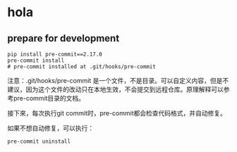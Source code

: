 # hola

## prepare for development
```shell
pip install pre-commit==2.17.0
pre-commit install
# pre-commit installed at .git/hooks/pre-commit
```
注意：.git/hooks/pre-commit 是一个文件，不是目录。可以自定义内容，但是不建议，因为这个文件的改动只在本地生效，不会提交到远程仓库。原理解释可以参考pre-commit目录的文档。

接下來，每次执行git commit时，pre-commit都会检查代码格式，并自动修复。

如果不想自动修复，可以执行：
```shell
pre-commit uninstall
```
